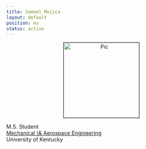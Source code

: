 ```yaml
---
title: Samuel Mojica
layout: default
position: ms
status: active
---
```

<div class="flex-container" >
 <div align="center"><img src="{{site.url}}/{{site.baseurl}}/assets/img/{{ page.thumb}}" alt="Pic" height="200px" width="200px" border="1px solid gray">
 </div>
 <div class = "justified">
   <p>M.S. Student<br />
     <a href="https://www.engr.uky.edu/research-faculty/departments/mechanical-engineering">Mechanical \& Aerospace Engineering</a><br />
     University of Kentucky
   </p>
 </div>
</div>
